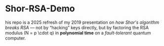 # Shor-RSA-Demo
his repo is a 2025 refresh of my 2019 presentation on *how Shor's algorithm breaks RSA* — not by “hacking” keys directly, but by factoring the RSA modulus \(N = p \cdot q\) in **polynomial time** on a *fault-tolerant* quantum computer.
